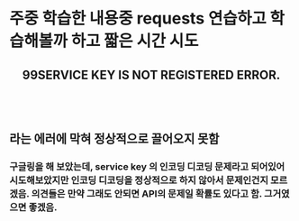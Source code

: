 # 주중 학습한 내용중 requests 연습하고 학습해볼까 하고 짧은 시간 시도

## <?xml version="1.0" encoding="UTF-8" standalone="yes"?><response><header><resultCode>99</resultCode><resultMsg>SERVICE KEY IS NOT REGISTERED ERROR.</resultMsg></header></response> 라는 에러에 막혀 정상적으로 끌어오지 못함

### 구글링을 해 보았는데, service key 의 인코딩 디코딩 문제라고 되어있어 시도해보았지만 인코딩 디코딩을 정상적으로 하지 않아서 문제인건지 모르겠음. 의견들은 만약 그래도 안되면 API의 문제일 확률도 있다고 함. 그거였으면 좋겠음.
